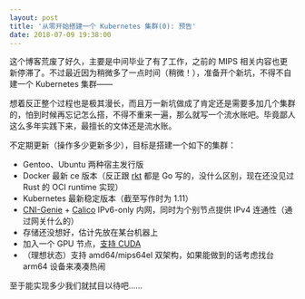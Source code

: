 ```yaml
---
layout: post
title: '从零开始搭建一个 Kubernetes 集群(0): 预告'
date: 2018-07-09 19:38:00
---
```


这个博客荒废了好久，主要是中间毕业了有了工作，之前的 MIPS 相关内容也更新停滞了。不过最近因为稍微多了一点时间（稍微！），准备开个新坑，不得不自建一个 Kubernetes 集群——

想着反正整个过程也是极其漫长，而且万一新坑做成了肯定还是需要多加几个集群的，怕到时候再忘记怎么搭，不得不重来一遍，那么就写一个流水账吧。毕竟鄙人这么多年实践下来，最擅长的文体还是流水账。

不定期更新（操作多少更新多少），目标是搭建一个如下的集群：

* Gentoo、Ubuntu 两种宿主发行版
* Docker 最新 ce 版本（反正跟 [rkt] 都是 Go 写的，没什么区别，现在还没见过 Rust 的 OCI runtime 实现）
* Kubernetes 最新稳定版本（截至写作时为 1.11）
* [CNI-Genie] + [Calico] IPv6-only 内网，同时为个别节点提供 IPv4 连通性（通过网关什么的）
* 存储还没想好，估计先放在某台机器上
* 加入一个 GPU 节点，[支持 CUDA]
* （理想状态）支持 amd64/mips64el 双架构，如果能做到的话考虑找台 arm64 设备来凑凑热闹

[rkt]: https://github.com/rkt/rkt
[CNI-Genie]: https://github.com/Huawei-PaaS/CNI-Genie
[Calico]: https://www.projectcalico.org/
[支持 CUDA]: https://github.com/NVIDIA/nvidia-container-runtime

至于能实现多少我们就拭目以待吧……


<!-- vim:set ai et ts=4 sw=4 sts=4 fenc=utf-8: -->
